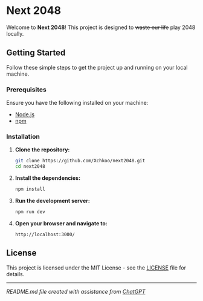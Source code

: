 # Next 2048

Welcome to **Next 2048**! This project is designed to ~~waste our life~~ play 2048 locally.

## Getting Started

Follow these simple steps to get the project up and running on your local machine.

### Prerequisites

Ensure you have the following installed on your machine:

- [Node.js](https://nodejs.org/)
- [npm](https://www.npmjs.com/)

### Installation

1. **Clone the repository:**

    ```bash
    git clone https://github.com/Xchkoo/next2048.git
    cd next2048
    ```

2. **Install the dependencies:**

    ```bash
    npm install
    ```

3. **Run the development server:**

    ```bash
    npm run dev
    ```

4. **Open your browser and navigate to:**

    ```
    http://localhost:3000/
    ```

## License

This project is licensed under the MIT License - see the [LICENSE](LICENSE) file for details.

---

*README.md file created with assistance from [ChatGPT](https://www.openai.com/)*
